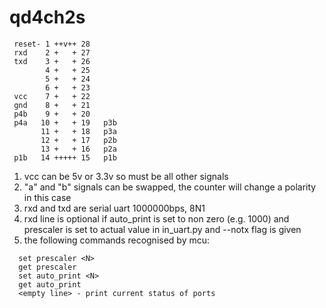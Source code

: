 # qd4ch2s

```
 reset- 1 ++v++ 28
 rxd    2 +   + 27
 txd    3 +   + 26
        4 +   + 25
        5 +   + 24
        6 +   + 23
 vcc    7 +   + 22
 gnd    8 +   + 21
 p4b    9 +   + 20
 p4a   10 +   + 19   p3b
       11 +   + 18   p3a
       12 +   + 17   p2b
       13 +   + 16   p2a
 p1b   14 +++++ 15   p1b

```

1. vcc can be 5v or 3.3v so must be all other signals
2. "a" and "b" signals can be swapped, the counter will change a polarity in this case
3. rxd and txd are serial uart 1000000bps, 8N1
4. rxd line is optional if auto_print is set to non zero (e.g. 1000) and prescaler is set to actual value in in_uart.py and --notx flag is given
5. the following commands recognised by mcu:
```
  set prescaler <N>
  get prescaler
  set auto_print <N>
  get auto_print
  <empty line> - print current status of ports
```

